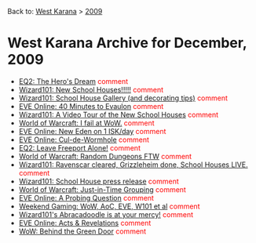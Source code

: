 Back to: [West Karana](/posts/westkarana.md) > [2009](/posts/2009/westkarana.md)
# West Karana Archive for December, 2009

* [EQ2: The Hero's Dream](4460.md) <span style="color:red;">comment</span>
* [Wizard101: New School Houses!!!!!](4467.md) <span style="color:red;">comment</span>
* [Wizard101: School House Gallery (and decorating tips)](4469.md) <span style="color:red;">comment</span>
* [EVE Online: 40 Minutes to Evaulon](4465.md) <span style="color:red;">comment</span>
* [Wizard101: A Video Tour of the New School Houses](4495.md) <span style="color:red;">comment</span>
* [World of Warcraft: I fail at WoW.](4499.md) <span style="color:red;">comment</span>
* [EVE Online: New Eden on 1 ISK/day](4503.md) <span style="color:red;">comment</span>
* [EVE Online: Cul-de-Wormhole](4506.md) <span style="color:red;">comment</span>
* [EQ2: Leave Freeport Alone!](4512.md) <span style="color:red;">comment</span>
* [World of Warcraft: Random Dungeons FTW](4517.md) <span style="color:red;">comment</span>
* [Wizard101: Ravenscar cleared, Grizzleheim done, School Houses LIVE.](4520.md) <span style="color:red;">comment</span>
* [Wizard101: School House press release](4525.md) <span style="color:red;">comment</span>
* [World of Warcraft: Just-in-Time Grouping](4531.md) <span style="color:red;">comment</span>
* [EVE Online: A Probing Question](4534.md) <span style="color:red;">comment</span>
* [Weekend Gaming: WoW, AoC, EVE, W101 et al](4543.md) <span style="color:red;">comment</span>
* [Wizard101's Abracadoodle is at your mercy!](4549.md) <span style="color:red;">comment</span>
* [EVE Online: Acts & Revelations](4554.md) <span style="color:red;">comment</span>
* [WoW: Behind the Green Door](4559.md) <span style="color:red;">comment</span>
